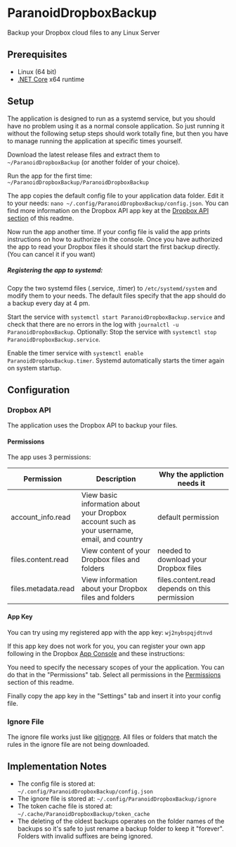 # ParanoidDropboxBackup
Backup your Dropbox cloud files to any Linux Server

## Prerequisites

- Linux (64 bit)
- [.NET Core](https://dotnet.microsoft.com/download) x64 runtime

## Setup

The application is designed to run as a systemd service, but you should have no problem using it as a normal console application. So just running it without the following setup steps should work totally fine, but then you have to manage running the application at specific times yourself.

Download the latest release files and extract them to `~/ParanoidDropboxBackup` (or another folder of your choice).

Run the app for the first time: `~/ParanoidDropboxBackup/ParanoidDropboxBackup`

The app copies the default config file to your application data folder. Edit it to your needs: `nano ~/.config/ParanoidDropboxBackup/config.json`. You can find more information on the Dropbox API app key at the [Dropbox API section](#dropbox-api) of this readme.

Now run the app another time. If your config file is valid the app prints instructions on how to authorize in the console. Once you have authorized the app to read your Dropbox files it should start the first backup directly. (You can cancel it if you want)

##### Registering the app to systemd:

Copy the two systemd files (.service, .timer) to `/etc/systemd/system` and modify them to your needs. The default files specify that the app should do a backup every day at 4 pm.

Start the service with `systemctl start ParanoidDropboxBackup.service` and check that there are no errors in the log with `journalctl -u ParanoidDropboxBackup`. Optionally: Stop the service with `systemctl stop ParanoidDropboxBackup.service`.

Enable the timer service with `systemctl enable ParanoidDropboxBackup.timer`. Systemd automatically starts the timer again on system startup.

## Configuration

### Dropbox API

The application uses the Dropbox API to backup your files.

#### Permissions

The app uses 3 permissions:

| Permission          | Description                                                                                 | Why the appliction needs it                   |
| ------------------- | ------------------------------------------------------------------------------------------- | --------------------------------------------- |
| account_info.read   | View basic information about your Dropbox account such as your username, email, and country | default permission                            |
| files.content.read  | View content of your Dropbox files and folders                                              | needed to download your Dropbox files         |
| files.metadata.read | View information about your Dropbox files and folders                                       | files.content.read depends on this permission |

#### App Key

You can try using my registered app with the app key: `wj2nybspqjdtnvd`

If this app key does not work for you, you can register your own app following in the Dropbox [App Console](https://www.dropbox.com/developers/apps) and these instructions:

You need to specify the necessary scopes of your the application. You can do that in the "Permissions" tab. Select all permissions in the [Permissions](#permsissions) section of this readme.

Finally copy the app key in the "Settings" tab and insert it into your config file.

### Ignore File

The ignore file works just like [gitignore](https://git-scm.com/docs/gitignore). All files or folders that match the rules in the ignore file are not being downloaded.

## Implementation Notes

- The config file is stored at: `~/.config/ParanoidDropboxBackup/config.json`
- The ignore file is stored at: `~/.config/ParanoidDropboxBackup/ignore`
- The token cache file is stored at: `~/.cache/ParanoidDropboxBackup/token_cache`
- The deleting of the oldest backups operates on the folder names of the backups so it's safe to just rename a backup folder to keep it "forever". Folders with invalid suffixes are being ignored.
